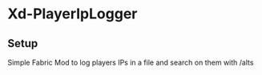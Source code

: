 # Xd-PlayerIpLogger

## Setup

Simple Fabric Mod to log players IPs in a file and search on them with /alts
